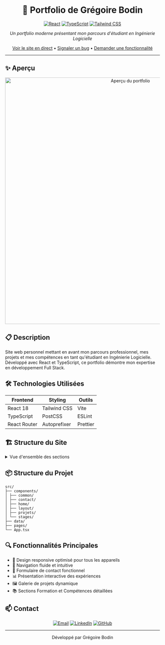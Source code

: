 <div align="center">

# 🎨 Portfolio de Grégoire Bodin

[![React](https://img.shields.io/badge/React-20232A?style=for-the-badge&logo=react&logoColor=61DAFB)](https://reactjs.org/)
[![TypeScript](https://img.shields.io/badge/TypeScript-007ACC?style=for-the-badge&logo=typescript&logoColor=white)](https://www.typescriptlang.org/)
[![Tailwind CSS](https://img.shields.io/badge/Tailwind_CSS-38B2AC?style=for-the-badge&logo=tailwind-css&logoColor=white)](https://tailwindcss.com/)

_Un portfolio moderne présentant mon parcours d'étudiant en Ingénierie Logicielle_

[Voir le site en direct](#) • [Signaler un bug](#) • [Demander une fonctionnalité](#)

</div>

---

## ✨ Aperçu

<div align="center">
  <img src="[URL_DE_VOTRE_CAPTURE_DECRAN]" alt="Aperçu du portfolio" width="800"/>
</div>

## 📋 Description

Site web personnel mettant en avant mon parcours professionnel, mes projets et mes compétences en tant qu'étudiant en Ingénierie Logicielle. Développé avec React et TypeScript, ce portfolio démontre mon expertise en développement Full Stack.

## 🛠 Technologies Utilisées

<div align="center">

| Frontend     | Styling      | Outils   |
| ------------ | ------------ | -------- |
| React 18     | Tailwind CSS | Vite     |
| TypeScript   | PostCSS      | ESLint   |
| React Router | Autoprefixer | Prettier |

</div>

## 🏗 Structure du Site

<details>
<summary>Vue d'ensemble des sections</summary>

- **🏠 Accueil**

  - Présentation générale
  - Formation
  - Expérience
  - Compétences

- **💼 Stages**

  - Expériences professionnelles détaillées
  - Timeline des stages

- **🚀 Projets**

  - Projets personnels
  - Projets académiques
  - Technologies utilisées

- **📬 Contact**
  - Formulaire de contact
  - Informations professionnelles
  - Réseaux sociaux

</details>

## 📦 Structure du Projet

```
src/
├── components/
│ ├── common/
│ ├── contact/
│ ├── home/
│ ├── layout/
│ ├── projets/
│ └── stages/
├── data/
├── pages/
└── App.tsx
```

## 🔍 Fonctionnalités Principales

- 📱 Design responsive optimisé pour tous les appareils
- 🎯 Navigation fluide et intuitive
- 📝 Formulaire de contact fonctionnel
- 📊 Présentation interactive des expériences
- 🖼️ Galerie de projets dynamique
- 📚 Sections Formation et Compétences détaillées

## 📫 Contact

<div align="center">

[![Email](https://img.shields.io/badge/Email-D14836?style=for-the-badge&logo=gmail&logoColor=white)](mailto:[VOTRE_EMAIL])
[![LinkedIn](https://img.shields.io/badge/LinkedIn-0077B5?style=for-the-badge&logo=linkedin&logoColor=white)](https://linkedin.com/in/[VOTRE_PROFIL])
[![GitHub](https://img.shields.io/badge/GitHub-100000?style=for-the-badge&logo=github&logoColor=white)](https://github.com/[VOTRE_PROFIL])

</div>

---

<div align="center">

Développé par Grégoire Bodin

</div>

